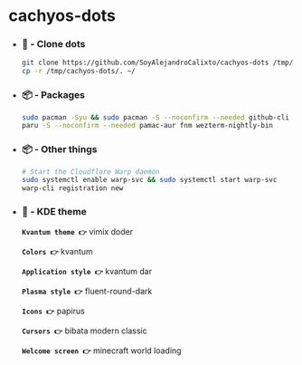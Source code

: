 # cachyos-dots

* ### 📁 - Clone dots
    ```zsh
    git clone https://github.com/SoyAlejandroCalixto/cachyos-dots /tmp/cachyos-dots
    cp -r /tmp/cachyos-dots/. ~/
    ```

* ### 📦 - Packages
    ```zsh
    sudo pacman -Syu && sudo pacman -S --noconfirm --needed github-cli neovim ttf-cascadia-code-nerd inter-font zoxide atuin bat lsd discord obs-studio davinci-resolve audacity spotify-launcher zed bitwarden qbittorrent umu-launcher cloudflare-warp-bin
    paru -S --noconfirm --needed pamac-aur fnm wezterm-nightly-bin
    ```

* ### 📦 - Other things
    ```zsh
    # Start the Cloudflare Warp daemon
    sudo systemctl enable warp-svc && sudo systemctl start warp-svc
    warp-cli registration new
    ```

* ### 🎨 - KDE theme
  **```Kvantum theme 👉```** vimix doder

  **```Colors 👉```** kvantum

  **```Application style 👉```** kvantum dar

  **```Plasma style 👉```** fluent-round-dark

  **```Icons 👉```** papirus

  **```Cursors 👉```** bibata modern classic

  **```Welcome screen 👉```** minecraft world loading

